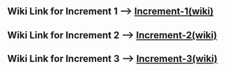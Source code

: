 ## Wiki Link for Increment 1 --> [Increment-1(wiki)](https://github.com/PallayVenkatesh/ASE_Project/wiki/INCREMENT-1)
## Wiki Link for Increment 2 --> [Increment-2(wiki)](https://github.com/PallayVenkatesh/ASE_Project/wiki/INCREMENT-2(FAVORITE-LOCATION-MANAGER-and-Current-Location-Updation))
## Wiki Link for Increment 3 --> [Increment-3(wiki)](https://github.com/PallayVenkatesh/ASE_Project/wiki/INCREMENT---3)
